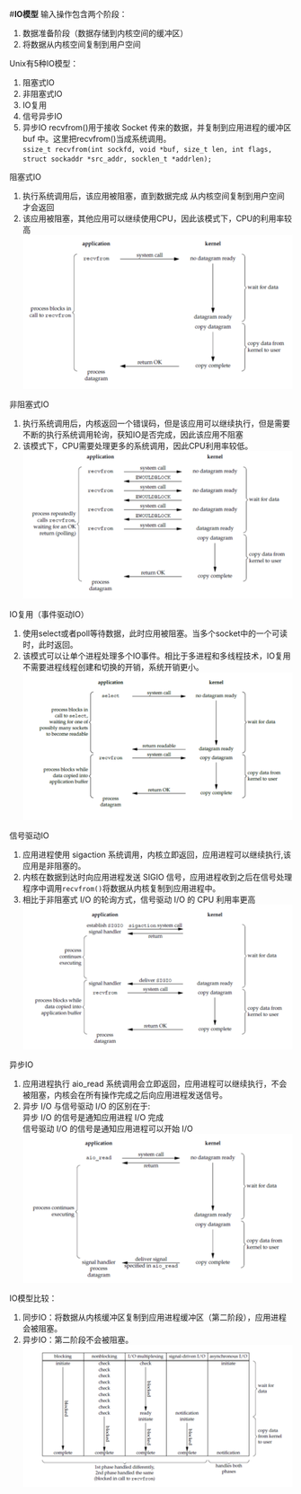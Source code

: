 #**IO模型**
输入操作包含两个阶段：  
1. 数据准备阶段（数据存储到内核空间的缓冲区）
2. 将数据从内核空间复制到用户空间 

Unix有5种IO模型：  
1. 阻塞式IO
2. 非阻塞式IO
3. IO复用
4. 信号异步IO
5. 异步IO
recvfrom()用于接收 Socket 传来的数据，并复制到应用进程的缓冲区 buf 中。这里把recvfrom()当成系统调用。  
`ssize_t recvfrom(int sockfd, void *buf, size_t len, int flags, struct sockaddr *src_addr, socklen_t *addrlen);`

阻塞式IO  
1. 执行系统调用后，该应用被阻塞，直到数据完成 从内核空间复制到用户空间 才会返回  
2. 该应用被阻塞，其他应用可以继续使用CPU，因此该模式下，CPU的利用率较高  
![Image text](./00_picture/阻塞式io.png)  

非阻塞式IO  
1. 执行系统调用后，内核返回一个错误码，但是该应用可以继续执行，但是需要不断的执行系统调用轮询，获知IO是否完成，因此该应用不阻塞  
2. 该模式下，CPU需要处理更多的系统调用，因此CPU利用率较低。  
![Image text](./00_picture/非阻塞式IO.png)  

IO复用（事件驱动IO）   
1. 使用select或者poll等待数据，此时应用被阻塞。当多个socket中的一个可读时，此时返回。  
2. 该模式可以让单个进程处理多个IO事件。相比于多进程和多线程技术，IO复用不需要进程线程创建和切换的开销，系统开销更小。  
![Image text](./00_picture/IO复用.png)  

信号驱动IO  
1. 应用进程使用 sigaction 系统调用，内核立即返回，应用进程可以继续执行,该应用是非阻塞的。  
2. 内核在数据到达时向应用进程发送 SIGIO 信号，应用进程收到之后在信号处理程序中调用`recvfrom()`将数据从内核复制到应用进程中。  
3. 相比于非阻塞式 I/O 的轮询方式，信号驱动 I/O 的 CPU 利用率更高  
![Image text](./00_picture/信号驱动.png)  

异步IO  
1. 应用进程执行 aio_read 系统调用会立即返回，应用进程可以继续执行，不会被阻塞，内核会在所有操作完成之后向应用进程发送信号。  
2. 异步 I/O 与信号驱动 I/O 的区别在于:    
异步 I/O 的信号是通知应用进程 I/O 完成   
信号驱动 I/O 的信号是通知应用进程可以开始 I/O  
![Image text](./00_picture/异步IO.png)  

IO模型比较：  
1. 同步IO：将数据从内核缓冲区复制到应用进程缓冲区（第二阶段），应用进程会被阻塞。  
2. 异步IO：第二阶段不会被阻塞。
![Image text](./00_picture/IO模型比较.png)  

